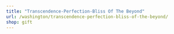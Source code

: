 ```yaml
---
title: "Transcendence-Perfection-Bliss Of The Beyond"
url: /washington/transcendence-perfection-bliss-of-the-beyond/
shop: gift
---
```

